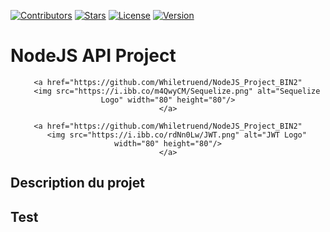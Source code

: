 <!-- Badges -->
[![Contributors][contributors-badge]][contributors-wlink]
[![Stars][stars-badge]][stars-wlink]
[![License][license-badge]][license-wlink]
[![Version][version-badge]][version-wlink]

<!-- Project's Readme Header -->
# NodeJS API Project
<div align="center">
    <a href="https://github.com/Whiletruend/NodeJS_Project_BIN2"
        <img src="https://i.ibb.co/jrqz45Y/NodeJS.png" alt="NodeJS Logo" width="80" height="80"/>
    </a>

    <a href="https://github.com/Whiletruend/NodeJS_Project_BIN2"
        <img src="https://i.ibb.co/m4QwyCM/Sequelize.png" alt="Sequelize Logo" width="80" height="80"/>
    </a>

    <a href="https://github.com/Whiletruend/NodeJS_Project_BIN2"
        <img src="https://i.ibb.co/rdNn0Lw/JWT.png" alt="JWT Logo" width="80" height="80"/>
    </a>
</div>

<!-- Project's Readme Body -->
## Description du projet


<!-- Project's Readme Footer -->
## Test


<!-- Markdown Badges Variables -->
[contributors-badge]: https://img.shields.io/github/contributors/Whiletruend/NodeJS_Project_BIN2.svg?style=for-the-badge
[contributors-wlink]: https://github.com/Whiletruend/NodeJS_Project_BIN2/graphs/contributors

[stars-badge]: https://img.shields.io/github/stars/Whiletruend/NodeJS_Project_BIN2.svg?style=for-the-badge
[stars-wlink]: https://github.com/Whiletruend/NodeJS_Project_BIN2/stargazers

[license-badge]: https://img.shields.io/github/license/Whiletruend/NodeJS_Project_BIN2.svg?style=for-the-badge
[license-wlink]: ttps://github.com/Whiletruend/NodeJS_Project_BIN2/blob/master/LICENSE.txt

[version-badge]: https://img.shields.io/badge/Version-v1.0.0-green?style=for-the-badge
[version-wlink]: https://github.com/Whiletruend/NodeJS_Project_BIN2